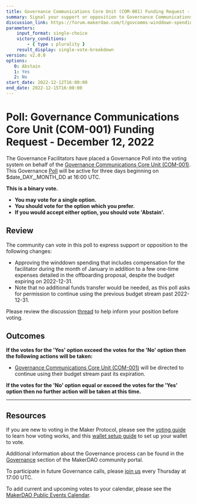 ```yaml
---
title: Governance Communications Core Unit (COM-001) Funding Request - December 12, 2022
summary: Signal your support or opposition to Governance Communications Core Unit (COM-001) utilizing their remaining budget stream.
discussion_link: https://forum.makerdao.com/t/govcomms-winddown-spending-permission/19067
parameters:
    input_format: single-choice
    victory_conditions:
        - { type : plurality }
    result_display: single-vote-breakdown
version: v2.0.0
options:
   0: Abstain
   1: Yes
   2: No
start_date: 2022-12-12T16:00:00
end_date: 2022-12-15T16:00:00
---
```

# Poll: Governance Communications Core Unit (COM-001) Funding Request - December 12, 2022

The Governance Facilitators have placed a Governance Poll into the voting system on behalf of the [Governance Communications Core Unit (COM-001)](https://mips.makerdao.com/mips/details/MIP39c2SP30). This Governance [Poll](https://community-development.makerdao.com/en/learn/governance/on-chain-gov) will be active for three days beginning on $date_DAY,_MONTH_DD at 16:00 UTC.

**This is a binary vote.**
- **You may vote for a single option.**
- **You should vote for the option which you prefer.**
- **If you would accept either option, you should vote 'Abstain'.**

## Review

The community can vote in this poll to express support or opposition to the following changes:
* Approving the winddown spending that includes compensation for the facilitator during the month of January in addition to a few one-time expenses detailed in the offboarding proposal, despite the budget expiring on 2022-12-31.
* Note that no additional funds transfer would be needed, as this poll asks for permission to continue using the previous budget stream past 2022-12-31. 

Please review the discussion [thread](https://forum.makerdao.com/t/govcomms-winddown-spending-permission/19067) to help inform your position before voting.

## Outcomes

**If the votes for the 'Yes' option exceed the votes for the 'No' option then the following actions will be taken:**
* [Governance Communications Core Unit (COM-001)](https://mips.makerdao.com/mips/details/MIP39c2SP30) will be directed to continue using their budget stream past its expiration.

**If the votes for the 'No' option equal or exceed the votes for the 'Yes' option then no further action will be taken at this time.**

---

## Resources

If you are new to voting in the Maker Protocol, please see the [voting guide](https://community-development.makerdao.com/en/learn/governance/how-voting-works/) to learn how voting works, and this [wallet setup guide](https://community-development.makerdao.com/en/learn/governance/voting-setup/) to set up your wallet to vote.

Additional information about the Governance process can be found in the [Governance](https://community-development.makerdao.com/en/learn/governance) section of the MakerDAO community portal.

To participate in future Governance calls, please [join us](https://github.com/makerdao/community/tree/master/governance/governance-and-risk-meetings) every Thursday at 17:00 UTC.

To add current and upcoming votes to your calendar, please see the [MakerDAO Public Events Calendar](https://calendar.google.com/calendar/embed?src=makerdao.com_3efhm2ghipksegl009ktniomdk%40group.calendar.google.com&ctz=UTC&mode=week&showCalendars=0&showPrint=0).
